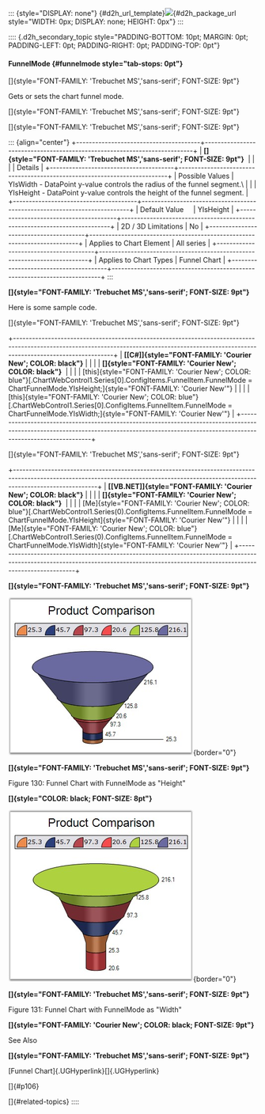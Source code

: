 ::: {style="DISPLAY: none"}
[](ms-xhelp:///?Id=d2h_url_template){#d2h_url_template}![](!package_url!){#d2h_package_url style="WIDTH: 0px; DISPLAY: none; HEIGHT: 0px"}
:::

:::: {.d2h_secondary_topic style="PADDING-BOTTOM: 10pt; MARGIN: 0pt; PADDING-LEFT: 0pt; PADDING-RIGHT: 0pt; PADDING-TOP: 0pt"}
#### FunnelMode {#funnelmode style="tab-stops: 0pt"}

[]{style="FONT-FAMILY: 'Trebuchet MS','sans-serif'; FONT-SIZE: 9pt"} 

Gets or sets the chart funnel mode.

[]{style="FONT-FAMILY: 'Trebuchet MS','sans-serif'; FONT-SIZE: 9pt"} 

[]{style="FONT-FAMILY: 'Trebuchet MS','sans-serif'; FONT-SIZE: 9pt"} 

::: {align="center"}
+---------------------------------------+--------------------------------------------------------------------------+
| **[]{style="FONT-FAMILY: 'Trebuchet MS','sans-serif'; FONT-SIZE: 9pt"}**                                         |
|                                                                                                                  |
| Details                                                                                                          |
+---------------------------------------+--------------------------------------------------------------------------+
| Possible Values                       | YIsWidth - DataPoint y-value controls the radius of the funnel segment.\ |
|                                       | YIsHeight - DataPoint y-value controls the height of the funnel segment. |
+---------------------------------------+--------------------------------------------------------------------------+
| Default Value                         | YIsHeight                                                                |
+---------------------------------------+--------------------------------------------------------------------------+
| 2D / 3D Limitations                   | No                                                                       |
+---------------------------------------+--------------------------------------------------------------------------+
| Applies to Chart Element              | All series                                                               |
+---------------------------------------+--------------------------------------------------------------------------+
| Applies to Chart Types                | Funnel Chart                                                             |
+---------------------------------------+--------------------------------------------------------------------------+
:::

**[]{style="FONT-FAMILY: 'Trebuchet MS','sans-serif'; FONT-SIZE: 9pt"}** 

Here is some sample code.

[]{style="FONT-FAMILY: 'Trebuchet MS','sans-serif'; FONT-SIZE: 9pt"} 

+-------------------------------------------------------------------------------------------------------------------------------------------------------------------------------------------+
| **[\[C#\]]{style="FONT-FAMILY: 'Courier New'; COLOR: black"}**                                                                                                                            |
|                                                                                                                                                                                           |
| **[]{style="FONT-FAMILY: 'Courier New'; COLOR: black"}**                                                                                                                                  |
|                                                                                                                                                                                           |
| [this]{style="FONT-FAMILY: 'Courier New'; COLOR: blue"}[.ChartWebControl1.Series\[0\].ConfigItems.FunnelItem.FunnelMode = ChartFunnelMode.YIsHeight;]{style="FONT-FAMILY: 'Courier New'"} |
|                                                                                                                                                                                           |
| [this]{style="FONT-FAMILY: 'Courier New'; COLOR: blue"}[.ChartWebControl1.Series\[0\].ConfigItems.FunnelItem.FunnelMode = ChartFunnelMode.YIsWidth;]{style="FONT-FAMILY: 'Courier New'"}  |
+-------------------------------------------------------------------------------------------------------------------------------------------------------------------------------------------+

[]{style="FONT-FAMILY: 'Trebuchet MS','sans-serif'; FONT-SIZE: 9pt"} 

+--------------------------------------------------------------------------------------------------------------------------------------------------------------------------------------+
| **[\[VB.NET\]]{style="FONT-FAMILY: 'Courier New'; COLOR: black"}**                                                                                                                   |
|                                                                                                                                                                                      |
| **[]{style="FONT-FAMILY: 'Courier New'; COLOR: black"}**                                                                                                                             |
|                                                                                                                                                                                      |
| [Me]{style="FONT-FAMILY: 'Courier New'; COLOR: blue"}[.ChartWebControl1.Series(0).ConfigItems.FunnelItem.FunnelMode = ChartFunnelMode.YIsHeight]{style="FONT-FAMILY: 'Courier New'"} |
|                                                                                                                                                                                      |
| [Me]{style="FONT-FAMILY: 'Courier New'; COLOR: blue"}[.ChartWebControl1.Series(0).ConfigItems.FunnelItem.FunnelMode = ChartFunnelMode.YIsWidth]{style="FONT-FAMILY: 'Courier New'"}  |
+--------------------------------------------------------------------------------------------------------------------------------------------------------------------------------------+

**[]{style="FONT-FAMILY: 'Trebuchet MS','sans-serif'; FONT-SIZE: 9pt"}** 

![](ImagesExt/image64_136.jpg){border="0"}

**[]{style="FONT-FAMILY: 'Trebuchet MS','sans-serif'; FONT-SIZE: 9pt"}** 

Figure 130: Funnel Chart with FunnelMode as \"Height\"

**[]{style="COLOR: black; FONT-SIZE: 8pt"}** 

![](ImagesExt/image64_137.jpg){border="0"}

**[]{style="FONT-FAMILY: 'Trebuchet MS','sans-serif'; FONT-SIZE: 9pt"}** 

Figure 131: Funnel Chart with FunnelMode as \"Width\"

**[]{style="FONT-FAMILY: 'Courier New'; COLOR: black; FONT-SIZE: 9pt"}** 

See Also

**[]{style="FONT-FAMILY: 'Trebuchet MS','sans-serif'; FONT-SIZE: 9pt"}** 

[Funnel Chart]{.UGHyperlink}[]{.UGHyperlink}

[]{#p106} 

[]{#related-topics}
::::
